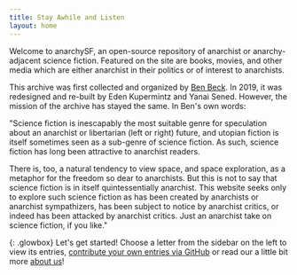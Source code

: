 ```yaml
---
title: Stay Awhile and Listen
layout: home
---
```

Welcome to anarchySF, an open-source repository of anarchist or anarchy-adjacent science fiction. Featured on the site are books, movies, and other media which are either anarchist in their politics or of interest to anarchists.

This archive was first collected and organized by [Ben Beck](http://benbeck.co.uk). In 2019, it was redesigned and re-built by Eden Kupermintz and Yanai Sened. However, the mission of the archive has stayed the same. In Ben's own words:

"Science fiction is inescapably the most suitable genre for speculation about an anarchist or libertarian (left or right) future, and utopian fiction is itself sometimes seen as a sub-genre of science fiction. As such, science fiction has long been attractive to anarchist readers.

There is, too, a natural tendency to view space, and space exploration, as a metaphor for the freedom so dear to anarchists. But this is not to say that science fiction is in itself quintessentially anarchist. This website seeks only to explore such science fiction as has been created by anarchists or anarchist sympathizers, has been subject to notice by anarchist critics, or indeed has been attacked by anarchist critics. Just an anarchist take on science fiction, if you like."

{: .glowbox}
Let's get started! Choose a letter from the sidebar on the left to view its entries, [contribute your own entries via GitHub](https://github.com/EdenKupe/anarchysf) or read our a little bit more [about us](about.html)!
